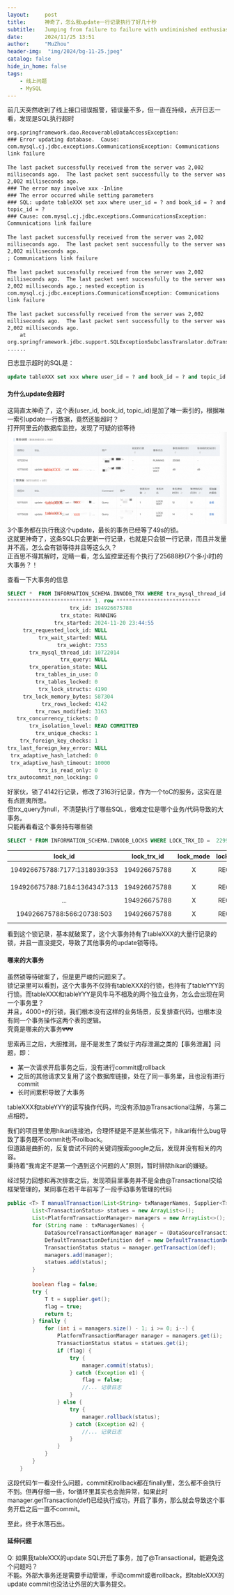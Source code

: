 ```yaml
---
layout:     post
title:      神奇了，怎么我update一行记录执行了好几十秒
subtitle:   Jumping from failure to failure with undiminished enthusiasm is the big secret to success.
date:       2024/11/25 13:51
author:     "MuZhou"
header-img:  "img/2024/bg-11-25.jpeg"
catalog: false
hide_in_home: false
tags:
    - 线上问题
    - MySQL
---
```

前几天突然收到了线上接口错误报警，错误量不多，但一直在持续，点开日志一看，发现是SQL执行超时
```
org.springframework.dao.RecoverableDataAccessException: 
### Error updating database.  Cause: com.mysql.cj.jdbc.exceptions.CommunicationsException: Communications link failure

The last packet successfully received from the server was 2,002 milliseconds ago.  The last packet sent successfully to the server was 2,002 milliseconds ago.
### The error may involve xxx -Inline
### The error occurred while setting parameters
### SQL: update tableXXX set xxx where user_id = ? and book_id = ? and topic_id = ?
### Cause: com.mysql.cj.jdbc.exceptions.CommunicationsException: Communications link failure

The last packet successfully received from the server was 2,002 milliseconds ago.  The last packet sent successfully to the server was 2,002 milliseconds ago.
; Communications link failure

The last packet successfully received from the server was 2,002 milliseconds ago.  The last packet sent successfully to the server was 2,002 milliseconds ago.; nested exception is com.mysql.cj.jdbc.exceptions.CommunicationsException: Communications link failure

The last packet successfully received from the server was 2,002 milliseconds ago.  The last packet sent successfully to the server was 2,002 milliseconds ago.
	at org.springframework.jdbc.support.SQLExceptionSubclassTranslator.doTranslate(SQLExceptionSubclassTranslator.java:100)
......
```
日志显示超时的SQL是：
```sql
update tableXXX set xxx where user_id = ? and book_id = ? and topic_id = ?  
```
#### 为什么update会超时
这简直太神奇了，这个表(user_id, book_id, topic_id)是加了唯一索引的，根据唯一索引update一行数据，竟然还能超时？    
打开阿里云的数据库监控，发现了可疑的锁等待
![锁等待](/img/2024/waitingLock.png)   
3个事务都在执行我这个update，最长的事务已经等了49s的锁。        
这就更神奇了，这条SQL只会更新一行记录，也就是只会锁一行记录，而且并发量并不高，怎么会有锁等待并且等这么久？  
正百思不得其解时，定睛一看，怎么监控里还有个执行了25688秒(7个多小时)的大事务？！    

查看一下大事务的信息
```sql
SELECT *  FROM INFORMATION_SCHEMA.INNODB_TRX WHERE trx_mysql_thread_id = 10722014\G
*************************** 1. row ***************************
                    trx_id: 194926675788
                 trx_state: RUNNING
               trx_started: 2024-11-20 23:44:55
     trx_requested_lock_id: NULL
          trx_wait_started: NULL
                trx_weight: 7353
       trx_mysql_thread_id: 10722014
                 trx_query: NULL
       trx_operation_state: NULL
         trx_tables_in_use: 0
         trx_tables_locked: 0
          trx_lock_structs: 4190
     trx_lock_memory_bytes: 587304
           trx_rows_locked: 4142
         trx_rows_modified: 3163
   trx_concurrency_tickets: 0
       trx_isolation_level: READ COMMITTED
         trx_unique_checks: 1
    trx_foreign_key_checks: 1
trx_last_foreign_key_error: NULL
 trx_adaptive_hash_latched: 0
 trx_adaptive_hash_timeout: 10000
          trx_is_read_only: 0
trx_autocommit_non_locking: 0
```
好家伙，锁了4142行记录，修改了3163行记录，作为一个toC的服务，这实在是有点匪夷所思。  
但trx_query为null，不清楚执行了哪些SQL，很难定位是哪个业务/代码导致的大事务。  
只能再看看这个事务持有哪些锁
```sql
SELECT * FROM INFORMATION_SCHEMA.INNODB_LOCKS WHERE LOCK_TRX_ID =  22993881
```


|            lock_id            | lock_trx_id  | lock_mode | lock_type |      lock_table       | lock_index  | lock_space | lock_page | lock_rec |        lock_data         |    
|:-----------------------------:|:------------:| :--: | :--: |:---------------------:|:-----------:|:----------:|:---------:|:--------:|:------------------------:| 
| 194926675788:7177:1318939:353 | 194926675788 |     X     |  RECORD   | `database`.`tableXXX` | uid_bid_tid |    7177    |  1318939  |   353    |   81681092, 575, 4120    |
| 194926675788:7184:1364347:313 | 194926675788 |     X     |  RECORD   | `database`.`tableXXX` | uid_bid_tid |    7184    |  1364347  |   313    |   161498379, 575, 6501   |
|              ...              |     194926675788      |     X     |  RECORD   | `database`.`tableXXX` | uid_bid_tid |    ...     |    ...    |   ...    |           ...            |
|               194926675788:566:20738:503                |        194926675788   |     X     |  RECORD   | `database`.`tableYYY` |   uid_wid   |    ...     |    ...    |   ...    |     191628667, 667       |

看到这个锁记录，基本就破案了，这个大事务持有了tableXXX的大量行记录的锁，并且一直没提交，导致了其他事务的update锁等待。  

#### 哪来的大事务
虽然锁等待破案了，但是更严峻的问题来了。   
锁记录里可以看到，这个大事务不仅持有tableXXX的行锁，也持有了tableYYY的行锁。而tableXXX和tableYYY是风牛马不相及的两个独立业务，怎么会出现在同一个事务里？  
并且，4000+的行锁，我们根本没有这样的业务场景，反复排查代码，也根本没有同一个事务操作这两个表的逻辑。  
究竟是哪来的大事务💔💔💔

思索再三之后，大胆推测，是不是发生了类似于内存泄漏之类的【事务泄漏】问题，即：  
- 某一次请求开启事务之后，没有进行commit或rollback
- 之后的其他请求又复用了这个数据库链接，处在了同一事务里，且也没有进行commit
- 长时间累积导致了大事务

tableXXX和tableYYY的读写操作代码，均没有添加@Transactional注解，与第二点相符。  

我们的项目里使用hikari连接池，合理怀疑是不是某些情况下，hikari有什么bug导致了事务既不commit也不rollback。  
但道路是曲折的，反复尝试不同的关键词搜索google之后，发现并没有相关的内容。   
秉持着“我肯定不是第一个遇到这个问题的人”原则，暂时排除hikari的嫌疑。   

经过努力回想和再次排查之后，发现项目里事务并不是全由@Transactional交给框架管理的，某同事在若干年前写了一段手动事务管理的代码 
```java
public <T> T manualTransaction(List<String> txManagerNames, Supplier<T> supplier) {
        List<TransactionStatus> statues = new ArrayList<>();
        List<PlatformTransactionManager> managers = new ArrayList<>();
        for (String name : txManagerNames) {
            DataSourceTransactionManager manager = (DataSourceTransactionManager) applicationContext.getBean(name);
            DefaultTransactionDefinition def = new DefaultTransactionDefinition();
            TransactionStatus status = manager.getTransaction(def);
            managers.add(manager);
            statues.add(status);
        }

        boolean flag = false;
        try {
            T t = supplier.get();
            flag = true;
            return t;
        } finally {
            for (int i = managers.size() - 1; i >= 0; i--) {
                PlatformTransactionManager manager = managers.get(i);
                TransactionStatus status = statues.get(i);
                if (flag) {
                    try {
                        manager.commit(status);
                    } catch (Exception e1) {
                        flag = false;
                        //... 记录日志
                    }
                } else {
                    try {
                        manager.rollback(status);
                    } catch (Exception e2) {
                        //... 记录日志
                    }
                }
            }
        }
    }
```

这段代码乍一看没什么问题，commit和rollback都在finally里，怎么都不会执行不到。但再仔细一些，for循环里其实也会抛异常，如果此时manager.getTransaction(def)已经执行成功，开启了事务，那么就会导致这个事务开启之后一直不commit。

至此，终于水落石出。

#### 延伸问题
Q: 如果我tableXXX的update SQL开启了事务，加了@Transactional，能避免这个问题吗？             
不能。外部大事务还是需要手动管理，手动commit或者rollback，即tableXXX的update commit也没法让外层的大事务提交。



























